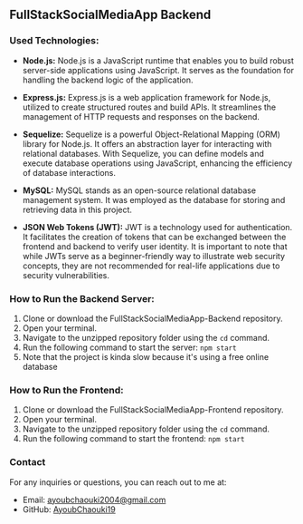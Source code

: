 ## FullStackSocialMediaApp Backend

### Used Technologies:

- **Node.js:** Node.js is a JavaScript runtime that enables you to build robust server-side applications using JavaScript. It serves as the foundation for handling the backend logic of the application.

- **Express.js:** Express.js is a web application framework for Node.js, utilized to create structured routes and build APIs. It streamlines the management of HTTP requests and responses on the backend.

- **Sequelize:** Sequelize is a powerful Object-Relational Mapping (ORM) library for Node.js. It offers an abstraction layer for interacting with relational databases. With Sequelize, you can define models and execute database operations using JavaScript, enhancing the efficiency of database interactions.

- **MySQL:** MySQL stands as an open-source relational database management system. It was employed as the database for storing and retrieving data in this project.

- **JSON Web Tokens (JWT):** JWT is a technology used for authentication. It facilitates the creation of tokens that can be exchanged between the frontend and backend to verify user identity. It is important to note that while JWTs serve as a beginner-friendly way to illustrate web security concepts, they are not recommended for real-life applications due to security vulnerabilities.

### How to Run the Backend Server:

1. Clone or download the FullStackSocialMediaApp-Backend repository.
2. Open your terminal.
3. Navigate to the unzipped repository folder using the `cd` command.
4. Run the following command to start the server: `npm start`
5. Note that the project is kinda slow because it's using a free online database

### How to Run the Frontend:

1. Clone or download the FullStackSocialMediaApp-Frontend repository.
2. Open your terminal.
3. Navigate to the unzipped repository folder using the `cd` command.
4. Run the following command to start the frontend: `npm start`
### Contact

For any inquiries or questions, you can reach out to me at:

- Email: [ayoubchaouki2004@gmail.com](mailto:ayoubchaouki2004@gmail.com)
- GitHub: [AyoubChaouki19](https://github.com/AyoubChaouki19)
